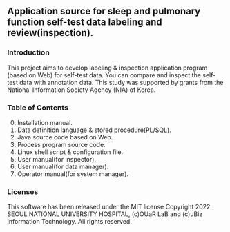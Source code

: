 ## Application source for sleep and pulmonary function self-test data labeling and review(inspection).
### Introduction
This project aims to develop labeling & inspection application program (based on Web) for self-test data. You can compare and inspect the self-test data with annotation data. This study was supported by grants from the National Information Society Agency (NIA) of Korea.

### Table of Contents
0. Installation manual.
1. Data definition language & stored procedure(PL/SQL).
2. Java source code based on Web.
3. Process program source code.
4. Linux shell script & configuration file.
5. User manual(for inspector).
6. User manual(for data manager).
7. Operator manual(for system manager).

### Licenses
This software has been released under the MIT license
Copyright 2022. SEOUL NATIONAL UNIVERSITY HOSPITAL, (c)OUaR LaB and (c)uBiz Information Technology. All rights reserved.
